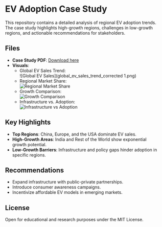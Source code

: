 # EV Adoption Case Study

This repository contains a detailed analysis of regional EV adoption trends. The case study highlights high-growth regions, challenges in low-growth regions, and actionable recommendations for stakeholders.

## Files
- **Case Study PDF**: [Download here](./Final_Enhanced_Case_Study_With_Images_And_Fixed_Encoding.pdf)
- **Visuals**:
  - Global EV Sales Trend:  
    ![Global EV Sales](global_ev_sales_trend_corrected 1.png)
  - Regional Market Share:  
    ![Regional Market Share](./images/regional_market_share_corrected.png)
  - Growth Comparison:  
    ![Growth Comparison](./images/growth_comparison_corrected.png)
  - Infrastructure vs. Adoption:  
    ![Infrastructure vs Adoption](./images/infrastructure_vs_adoption_corrected.png)

## Key Highlights
- **Top Regions**: China, Europe, and the USA dominate EV sales.
- **High-Growth Areas**: India and Rest of the World show exponential growth potential.
- **Low-Growth Barriers**: Infrastructure and policy gaps hinder adoption in specific regions.

## Recommendations
- Expand infrastructure with public-private partnerships.
- Introduce consumer awareness campaigns.
- Incentivize affordable EV models in emerging markets.

## License
Open for educational and research purposes under the MIT License.
